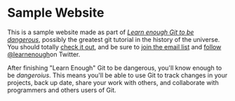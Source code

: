 # Sample Website

This is a sample website made as part of [*Learn enough Git to be dangerous*](http://learnenough.com/git-tutorial), possibly the greatest git tutorial in the history of the universe. You should totally [check it out](http://learnenough.com/git-tutorial), and be sure to [join the email list](http://learnenough.com/git-tutorial) and [follow @learnenough](http://twitter.com/learnenough)on Twitter.

After finishing "Learn Enough" Git to be dangerous, you'll know enough to be *dangeroius*. This means you'll be able to use Git to track changes in your projects, back up date, share your work with others, and collaborate with programmers and others users of Git.
